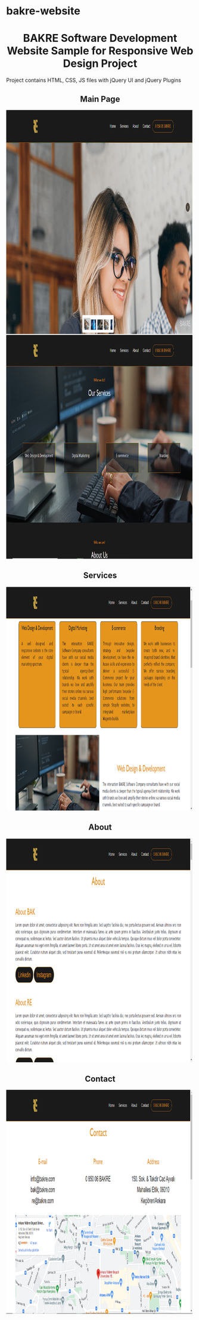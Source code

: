 # bakre-website
<h1 style="text-align:center"><b>BAKRE Software Development Website Sample for Responsive Web Design Project</b></h1>

<p> Project contains HTML, CSS, JS files with jQuery UI and jQuery Plugins</p>

<h2 style="text-align:center">Main Page</h2>
<img src="/screenshots/1.png" width="500" height="600">
<img src="/screenshots/2.png" width="500" height="600">

<h2 style="text-align:center">Services</h2>
<img src="/screenshots/3.png" width="500" height="600">

<h2 style="text-align:center">About</h2>
<img src="/screenshots/4.png" width="500" height="600">

<h2 style="text-align:center">Contact</h2>
<img src="/screenshots/5.png" width="500" height="600">

